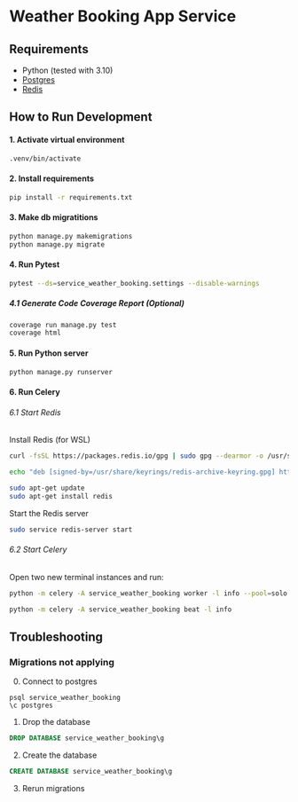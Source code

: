 # Weather Booking App Service

## Requirements

- Python (tested with 3.10)
- [Postgres](https://www.postgresql.org/download/)
- [Redis](https://redis.io/docs/getting-started/installation/)

## How to Run Development

#### 1. Activate virtual environment

```sh
.venv/bin/activate 
```

#### 2. Install requirements

```sh
pip install -r requirements.txt
```

#### 3. Make db migratitions

```sh
python manage.py makemigrations
python manage.py migrate
```

#### 4. Run Pytest

```sh
pytest --ds=service_weather_booking.settings --disable-warnings
```

##### 4.1 Generate Code Coverage Report (Optional)
```sh
coverage run manage.py test
coverage html
```

#### 5. Run Python server

```sh
python manage.py runserver
```

#### 6. Run Celery

###### 6.1 Start Redis

Install Redis (for WSL)

```sh
curl -fsSL https://packages.redis.io/gpg | sudo gpg --dearmor -o /usr/share/keyrings/redis-archive-keyring.gpg

echo "deb [signed-by=/usr/share/keyrings/redis-archive-keyring.gpg] https://packages.redis.io/deb $(lsb_release -cs) main" | sudo tee /etc/apt/sources.list.d/redis.list

sudo apt-get update
sudo apt-get install redis
```

Start the Redis server

```sh
sudo service redis-server start
```

###### 6.2 Start Celery

Open two new terminal instances and run:

```sh
python -m celery -A service_weather_booking worker -l info --pool=solo
```

```sh
python -m celery -A service_weather_booking beat -l info
```

## Troubleshooting

### Migrations not applying
0. Connect to postgres
```
psql service_weather_booking
\c postgres
```

1. Drop the database

```sql
DROP DATABASE service_weather_booking\g
```

2. Create the database

```sql
CREATE DATABASE service_weather_booking\g
```

3. Rerun migrations
